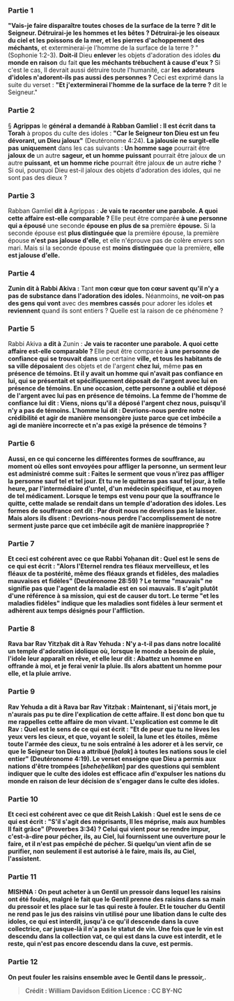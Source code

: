 
### Partie 1
<b>"Vais-je faire disparaître toutes choses de la surface de la terre ? dit le Seigneur. Détruirai-je les hommes et les bêtes ? Détruirai-je les oiseaux du ciel et les poissons de la mer, et les pierres d'achoppement des méchants,</b> et exterminerai-je l'homme de la surface de la terre ? " (Sophonie 1:2-3). <b>Doit-il</b> Dieu <b>enlever</b> les objets d'adoration des idoles <b>du monde en raison</b> du fait <b>que les méchants trébuchent à cause d'eux ?</b> Si c'est le cas, Il devrait aussi détruire toute l'humanité, car <b>les adorateurs d'idoles n'adorent-ils pas aussi des personnes ?</b> Ceci est exprimé dans la suite du verset : <b>"Et j'exterminerai l'homme de la surface de la terre ?</b> dit le Seigneur."

### Partie 2
§ <b>Agrippas</b> le <b>général a demandé à Rabban Gamliel : Il est écrit dans ta Torah</b> à propos du culte des idoles : <b>"Car le Seigneur ton Dieu est un feu dévorant, un Dieu jaloux"</b> (Deutéronome 4:24). <b>La jalousie ne surgit-elle pas</b> <b>uniquement</b> dans les cas suivants : <b>Un homme sage</b> pourrait être <b>jaloux de</b> un autre <b>sageur, et un homme puissant</b> pourrait être jaloux <b>de</b> un autre <b>puissant</b>, <b>et un homme riche</b> pourrait être jaloux <b>de</b> un autre <b>riche</b> ? Si oui, pourquoi Dieu est-il jaloux des objets d'adoration des idoles, qui ne sont pas des dieux ?

### Partie 3
Rabban Gamliel <b>dit à</b> Agrippas : <b>Je vais te raconter une parabole. A quoi cette affaire est-elle comparable ? </b> Elle peut être comparée <b>à une personne qui a épousé</b> une seconde <b>épouse en plus de sa</b> première <b>épouse.</b> Si la seconde épouse est <b>plus distinguée que</b> la première épouse, la première épouse <b>n'est pas jalouse d'elle,</b> et elle n'éprouve pas de colère envers son mari. Mais si la seconde épouse est <b>moins distinguée</b> que la première, <b>elle est jalouse d'elle.</b>

### Partie 4
<b>Zunin dit à Rabbi Akiva :</b> Tant <b>mon cœur que ton cœur savent qu'il n'y a pas de substance dans l'adoration des idoles.</b> Néanmoins, <b>ne voit-on pas des gens qui vont</b> avec des <b>membres cassés</b> pour adorer les idoles <b>et reviennent</b> quand ils sont entiers ? Quelle est la raison</b> de ce phénomène ?

### Partie 5
Rabbi Akiva <b>a dit à</b> Zunin : <b>Je vais te raconter une parabole. A quoi cette affaire est-elle comparable ? </b> Elle peut être comparée <b>à une personne de confiance qui se trouvait dans</b> une certaine <b>ville, et tous les habitants de sa ville déposaient</b> des objets et de l'argent <b>chez lui,</b> même <b>pas en présence de <b>témoins. Et</b> il y avait <b>un homme</b> qui n'avait pas confiance en lui, qui <b>se présentait et</b> spécifiquement <b>déposait</b> de l'argent <b>avec lui en</b> présence de <b>témoins.</b> En <b>une occasion,</b> cette personne <b>a oublié et déposé</b> de l'argent <b>avec lui pas en</b> présence de <b>témoins.</b> La <b>femme de l'homme de confiance lui dit : Viens, nions</b> qu'il a déposé l'argent chez nous, puisqu'il n'y a pas de témoins. L'homme <b>lui dit : Devrions-nous perdre notre crédibilité</b> et agir de manière mensongère juste <b>parce que cet imbécile a agi de manière incorrecte</b> et n'a pas exigé la présence de témoins ?

### Partie 6
<b>Aussi,</b> en ce qui concerne les différentes formes de <b>souffrance, au moment où elles sont envoyées pour</b> affliger <b>la personne, un serment leur est administré</b> comme suit : Faites le serment <b>que vous n'irez pas</b> affliger la personne <b>sauf tel et tel jour. Et tu ne le quitteras</b> pas <b>sauf tel jour, à telle heure, par l'intermédiaire d'untel,</b> d'un médecin spécifique, <b>et au moyen de tel médicament. Lorsque le temps est venu</b> pour que la souffrance <b>le quitte</b>, <b>cette malade</b> <b>se rendait dans un temple d'adoration des idoles. Les</b> formes de <b>souffrance ont dit :</b> Par <b>droit nous ne devrions pas le laisser</b>. <b>Mais alors ils disent : Devrions-nous perdre</b> l'accomplissement de <b>notre serment</b> juste <b>parce que cet imbécile agit de manière inappropriée ?</b>

### Partie 7
<b>Et ceci est</b> cohérent avec ce <b>que Rabbi Yoḥanan dit : Quel</b> est le sens de ce <b>qui est écrit :</b> "Alors l'Eternel rendra tes fléaux merveilleux, et les fléaux de ta postérité, même des fléaux grands et fidèles, <b>des maladies mauvaises et fidèles"</b> (Deutéronome 28:59) ? Le terme <b>"mauvais"</b> ne signifie pas que l'agent de la maladie est en soi mauvais. Il s'agit plutôt d'une référence à <b>sa mission,</b> qui est de causer du tort. Le terme <b>"et les maladies fidèles</b>" indique que les maladies sont fidèles <b>à leur serment</b> et adhèrent aux temps désignés pour l'affliction.

### Partie 8
<b>Rava bar Rav Yitzḥak dit à Rav Yehuda : N'y a-t-il pas dans notre localité un temple d'adoration idolique où, lorsque le monde a besoin de pluie,</b> l'idole <b>leur apparaît en rêve, et elle leur dit : Abattez un homme</b> en offrande <b>à moi, et je ferai venir la pluie. Ils</b> alors <b>abattent un homme pour elle, et la pluie arrive.</b>

### Partie 9
Rav Yehuda <b>a dit à</b> Rava bar Rav Yitzḥak : <b>Maintenant, si j'étais mort, je n'aurais pas</b> pu te <b>dire</b> l'explication de <b>cette affaire.</b> Il est donc bon que tu me rappelles cette affaire de mon vivant. L'explication est <b>comme le dit Rav : Quel</b> est le sens de ce <b>qui est écrit :</b> "Et de peur que tu ne lèves les yeux vers les cieux, et que, voyant le soleil, la lune et les étoiles, même toute l'armée des cieux, tu ne sois entraîné à les adorer et à les servir, <b>ce que le Seigneur ton Dieu a attribué [<i>ḥalak</i>] à toutes les nations</b> sous le ciel entier" (Deutéronome 4:19). Le verset <b>enseigne que</b> Dieu a permis aux nations d'être <b>trompées [<i>sheheḥelikan</i>] par des questions</b> qui semblent indiquer que le culte des idoles est efficace <b>afin d'expulser</b> les nations <b>du monde</b> en raison de leur décision de s'engager dans le culte des idoles.

### Partie 10
<b>Et ceci est</b> cohérent avec ce <b>que dit Reish Lakish : Quel</b> est le sens de ce <b>qui est écrit : "S'il s'agit des méprisants, Il les méprise, mais aux humbles Il fait grâce"</b> (Proverbes 3:34) ? Celui qui <b>vient</b> pour <b>se rendre impur,</b> c'est-à-dire pour pécher, <b>ils,</b> au Ciel, <b>lui fournissent une ouverture</b> pour le faire, et il n'est pas empêché de pécher. Si quelqu'un <b>vient</b> afin de <b>se purifier,</b> non seulement il est autorisé à le faire, mais <b>ils,</b> au Ciel, <b>l'assistent.</b>

### Partie 11
<strong>MISHNA :</strong> On <b>peut acheter à un Gentil un pressoir</b> dans lequel les raisins ont <b>été foulés</b>, <b>malgré</b> le fait <b>que</b> le Gentil <b>prenne</b> des raisins <b>dans sa main</b> du pressoir <b>et les place</b> <b>sur le tas</b> qui reste à fouler. <b>Et</b> le toucher du Gentil ne <b>rend pas</b> le jus des raisins <b>vin</b> utilisé pour <b>une libation</b> dans le culte des idoles, ce qui est interdit, <b>jusqu'à ce qu'il descende dans la <b>cuve collectrice,</b> car jusque-là il n'a pas le statut de vin. Une fois que le vin est <b>descendu dans la</b> collection <b>vat, ce qui est dans la cuve</b> est <b>interdit, et le reste,</b> qui n'est pas encore descendu dans la cuve, est <b>permis.</b>

### Partie 12
On <b>peut fouler</b> les raisins ensemble <b>avec le Gentil dans le pressoir,</b>.

>Crédit : William Davidson Edition
>Licence : CC BY-NC